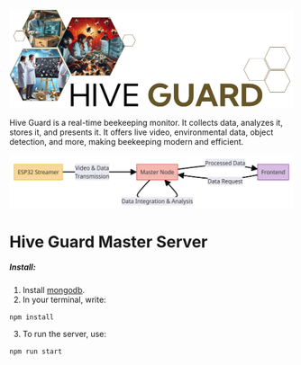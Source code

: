 ![logo](./assets/hive-guard-logo.png)

Hive Guard is a real-time beekeeping monitor. It collects data, analyzes it, stores it, and presents it. It offers live video, environmental data, object detection, and more, making beekeeping modern and efficient.

![infrastructure](./assets/infrastructure.png)

# Hive Guard Master Server

##### Install:
1. Install [mongodb](https://www.mongodb.com/).
2. In your terminal, write:
```
npm install
```
3. To run the server, use:
```
npm run start
```